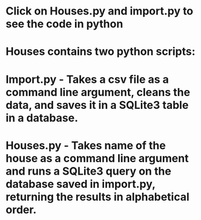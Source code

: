 # Click on Houses.py and import.py to see the code in python
>
# Houses contains two python scripts:
# Import.py - Takes a csv file as a command line argument, cleans the data, and saves it in a SQLite3 table in a database.
# Houses.py - Takes name of the house as a command line argument and runs a SQLite3 query on the database saved in import.py, returning the results in alphabetical order.
